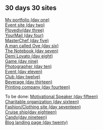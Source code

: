 ## 30 days 30 sites

<a href = "http://karinakozarova.me/30days-30sites/1/day1.html"> My portfolio (day one) </a> <br>
<a href = "http://karinakozarova.me/30days-30sites/2/day2.html"> Event site (day two) </a> <br>
<a href = "http://karinakozarova.me/30days-30sites/3/day3.html"> Plovediv(day three) </a> <br>
<a href = "http://karinakozarova.me/30days-30sites/4/day4.html"> YourMail (day four) </a> <br>
<a href = "http://karinakozarova.me/30days-30sites/5/day5.html"> MasterChef (day five) </a> <br>
<a href = "http://karinakozarova.me/30days-30sites/6/day6.html"> A man called Ove (day six) </a> <br>
<a href = "http://karinakozarova.me/30days-30sites/7/day7.html"> The Notebook (day seven) </a> <br>
<a href = "http://karinakozarova.me/30days-30sites/8/day8.html"> Demi Lovato (day eight) </a> <br>
<a href = "http://karinakozarova.me/30days-30sites/9/day9.html"> Game (day nine) </a> <br>
<a href = "http://karinakozarova.me/30days-30sites/10/day10.html"> Photographer (day ten) </a> <br>
<a href = "http://karinakozarova.me/30days-30sites/11/day11.html"> Event (day eleven) </a> <br>
<a href = "http://karinakozarova.me/30days-30sites/12/day12.html"> Club (day twelve) </a> <br>
<a href = "http://karinakozarova.me/30days-30sites/13/day13.html"> Beverage (day thirteen) </a> <br>
<a href = "http://karinakozarova.me/30days-30sites/14/day14.html"> Printing company (day fourteen) </a>  <br>

To be done:
<a href = "http://karinakozarova.me/30days-30sites/15/day15.html"> Motivational Speaker (day fifteen) </a> <br>
<a href = "http://karinakozarova.me/30days-30sites/16/day16.html"> Charitable organization (day sixteen) </a>  <br>
<a href = "http://karinakozarova.me/30days-30sites/17/day17.html"> Fashion/Clothing site (day seventeen) </a> <br>
<a href = "http://karinakozarova.me/30days-30sites/18/day18.html"> Cruise ship(day eighteen) </a>  <br>
<a href = "http://karinakozarova.me/30days-30sites/19/day19.html"> Candy(day nineteen) </a>  <br>
<a href = "http://karinakozarova.me/30days-30sites/19/day19.html"> Blog landing page (day twenty) </a>  <br>

